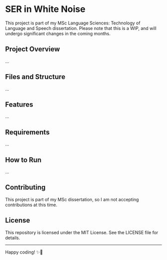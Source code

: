 # SER in White Noise

This project is part of my MSc Language Sciences: Technology of Language and Speech dissertation. Please note that this is a WIP, and will undergo significant changes in the coming months.

## Project Overview 

...

## Files and Structure 

...

## Features 

...

## Requirements 

...

## How to Run 

...

## Contributing 

This project is part of my MSc dissertation, so I am not accepting contributions at this time.

## License 

This repository is licensed under the MIT License. See the LICENSE file for details.

---

Happy coding! ✨🐇